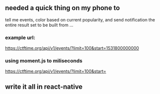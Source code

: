 ## needed a quick thing on my phone to
tell me events, color based on current popularity, and send notification 
the entire result set to be built from ... 
### example url:
https://ctftime.org/api/v1/events/?limit=100&start=1531800000000

### using moment.js to miliseconds
https://ctftime.org/api/v1/events/?limit=100&start=<today>

## write it all in react-native
